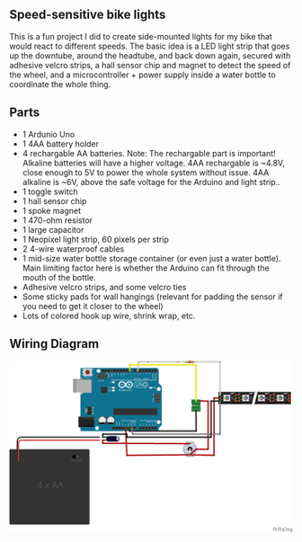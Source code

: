 ## Speed-sensitive bike lights

This is a fun project I did to create side-mounted lights for my bike that would react to different speeds.
The basic idea is a LED light strip that goes up the downtube, around the headtube, and back down again, secured with adhesive velcro strips, a hall sensor chip and magnet to detect the speed of the wheel, and a microcontroller + power supply inside a water bottle to coordinate the whole thing.

## Parts

- 1 Ardunio Uno
- 1 4AA battery holder
- 4 rechargable AA batteries. Note: The rechargable part is important! Alkaline batteries will have a higher voltage. 4AA rechargable is ~4.8V, close enough to 5V to power the whole system without issue. 4AA alkaline is ~6V, above the safe voltage for the Arduino and light strip..
- 1 toggle switch
- 1 hall sensor chip
- 1 spoke magnet
- 1 470-ohm resistor
- 1 large capacitor
- 1 Neopixel light strip, 60 pixels per strip
- 2 4-wire waterproof cables
- 1 mid-size water bottle storage container (or even just a water bottle). Main limiting factor here is whether the Arduino can fit through the mouth of the bottle.
- Adhesive velcro strips, and some velcro ties
- Some sticky pads for wall hangings (relevant for padding the sensor if you need to get it closer to the wheel)
- Lots of colored hook up wire, shrink wrap, etc.

## Wiring Diagram

![Wiring Diagram](wiring_diagram.png)
